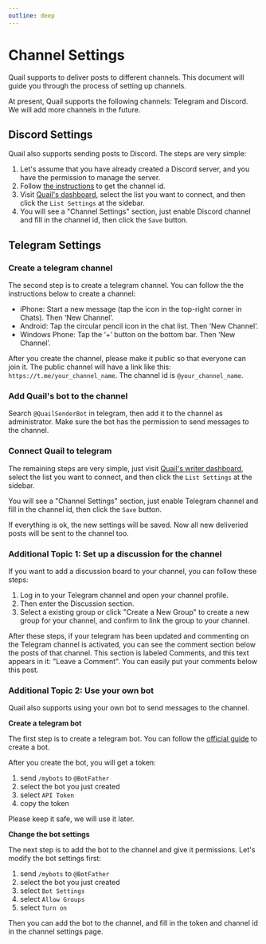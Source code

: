 ```yaml
---
outline: deep
---
```


# Channel Settings

Quail supports to deliver posts to different channels. This document will guide you through the process of setting up channels. 

At present, Quail supports the following channels: Telegram and Discord. We will add more channels in the future.

## Discord Settings

Quail also supports sending posts to Discord. The steps are very simple:

1. Let's assume that you have already created a Discord server, and you have the permission to manage the server.
2. Follow [the instructions](https://techwiser.com/how-to-copy-discord-profile-channel-server-message-id-and-link/) to get the channel id.
3. Visit [Quail's dashboard](https://quail.ink/dashboard), select the list you want to connect, and then click the `List Settings` at the sidebar.
4. You will see a "Channel Settings" section, just enable Discord channel and fill in the channel id, then click the `Save` button.

## Telegram Settings

### Create a telegram channel

The second step is to create a telegram channel. You can follow the the instructions below to create a channel:

- iPhone: Start a new message (tap the icon in the top-right corner in Chats). Then ‘New Channel’.
- Android: Tap the circular pencil icon in the chat list. Then ‘New Channel’.
- Windows Phone: Tap the ‘+’ button on the bottom bar. Then ‘New Channel’.

After you create the channel, please make it public so that everyone can join it. The public channel will have a link like this: `https://t.me/your_channel_name`. The channel id is `@your_channel_name`.

### Add Quail's bot to the channel

Search `@QuailSenderBot` in telegram, then add it to the channel as administrator. Make sure the bot has the permission to send messages to the channel.

### Connect Quail to telegram

The remaining steps are very simple, just visit [Quail's writer dashboard](https://quail.ink/dashboard), select the list you want to connect, and then click the `List Settings` at the sidebar.

You will see a "Channel Settings" section, just enable Telegram channel and fill in the channel id, then click the `Save` button.

If everything is ok, the new settings will be saved. Now all new deliveried posts will be sent to the channel too.

### Additional Topic 1: Set up a discussion for the channel

If you want to add a discussion board to your channel, you can follow these steps:

1. Log in to your Telegram channel and open your channel profile. 
2. Then enter the Discussion section. 
3. Select a existing group or click "Create a New Group" to create a new group for your channel, and confirm to link the group to your channel.
  
After these steps, if your telegram has been updated and commenting on the Telegram channel is activated, you can see the comment section below the posts of that channel. This section is labeled Comments, and this text appears in it: "Leave a Comment". You can easily put your comments below this post. 

### Additional Topic 2: Use your own bot

Quail also supports using your own bot to send messages to the channel.

**Create a telegram bot**

The first step is to create a telegram bot. You can follow the [official guide](https://core.telegram.org/bots#6-botfather) to create a bot.

After you create the bot, you will get a token:

1. send `/mybots` to `@BotFather`
2. select the bot you just created
3. select `API Token`
4. copy the token

Please keep it safe, we will use it later.

**Change the bot settings**

The next step is to add the bot to the channel and give it permissions. Let's modify the bot settings first:

1. send `/mybots` to `@BotFather`
2. select the bot you just created
3. select `Bot Settings`
4. select `Allow Groups`
5. select `Turn on`

Then you can add the bot to the channel, and fill in the token and channel id in the channel settings page.

